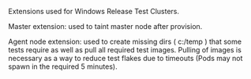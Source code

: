 Extensions used for Windows Release Test Clusters.

Master extension: used to taint master node after provision.

Agent node extension: used to create missing dirs ( c:/temp ) that some tests require
as well as pull all required test images. Pulling of images is necessary as
a way to reduce test flakes due to timeouts (Pods may not spawn in the required 5 minutes).

